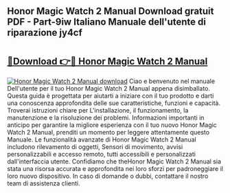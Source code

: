 ## Honor Magic Watch 2 Manual Download gratuit PDF - Part-9iw Italiano Manuale dell'utente di riparazione jy4cf

# <h2><a href="http://dfabil.blite.top/?on=Honor+Magic+Watch+2+Manual">🔗Download 👉🔴 Honor Magic Watch 2 Manual</a></h2>

[![Honor Magic Watch 2 Manual download](https://i.imgur.com/lujVjoI.png)](http://dfabil.blite.top/?on=Honor+Magic+Watch+2+Manual)
Ciao e benvenuto nel manuale Dell'utente per il tuo Honor Magic Watch 2 Manual appena disimballato. Questa guida è progettata per aiutarti a iniziare con il tuo prodotto e darti una conoscenza approfondita delle sue caratteristiche, funzioni e capacità. Troverai istruzioni chiare per L'installazione, il funzionamento, la manutenzione e la risoluzione dei problemi. Informazioni importanti in anticipo per garantire la migliore esperienza con il tuo nuovo Honor Magic Watch 2 Manual, prenditi un momento per leggere attentamente questo Manuale. Le funzionalità avanzate di Honor Magic Watch 2 Manual includono rilevamento di oggetti, Sensori di movimento, avvisi personalizzabili e accesso remoto, tutti accessibili e personalizzati dall'interfaccia utente. Confidiamo che theHonor Magic Watch 2 Manual sia stata una risorsa accurata e approfondita nei loro sforzi per padroneggiare il loro nuovo dispositivo. In caso di domande o dubbi, contattare il nostro team di assistenza clienti.
